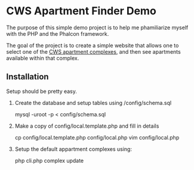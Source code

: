 # CWS Apartment Finder Demo

The purpose of this simple demo project is to help me phamiliarize myself with
the PHP and the Phalcon framework.

The goal of the project is to create a simple website that allows one to select
one of the [CWS apartment complexes](http://www.cwsapartments.com/apartments/locations), and then see apartments available within
that complex.

## Installation

Setup should be pretty easy.

1. Create the database and setup tables using /config/schema.sql

    mysql -uroot -p < config/schema.sql

2. Make a copy of config/local.template.php and fill in details

    cp config/local.template.php config/local.php
    vim config/local.php

3. Setup the default appartment complexes using:

    php cli.php complex update


